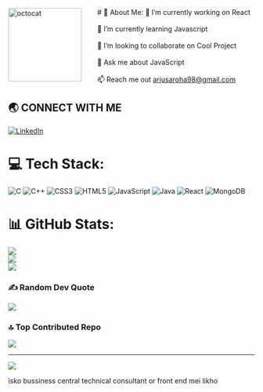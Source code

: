 <img align="left" height="150" src="https://user-images.githubusercontent.com/69384657/179312151-fdabe3af-823f-41ab-a6d4-17a72af4e9e8.png" alt="octocat" style="margin-right: 2rem;" />
# 💫 About Me:
🔭 I’m currently working on React<br><br>🌱 I’m currently learning Javascript <br><br>👯 I’m looking to collaborate on Cool Project<br><br>💬 Ask me about JavaScript<br><br>📫  Reach me out <a href="mailto:arjunsaroha98@gmail.com?subject=&cc=&bcc=">arjusaroha98@gmail.com</a><br/>



## 🌏 **CONNECT WITH ME**

<a  href="https://www.linkedin.com/in/arjun-saroha-802321231/">
    <img src="https://img.shields.io/badge/LinkedIn-0077B5?style=for-the-badge&logo=linkedin&logoColor=white" title="LinkedIn"  alt="LinkedIn"/>
</a>
 

# 💻 Tech Stack:
![C](https://img.shields.io/badge/c-%2300599C.svg?style=plastic&logo=c&logoColor=white) ![C++](https://img.shields.io/badge/c++-%2300599C.svg?style=plastic&logo=c%2B%2B&logoColor=white) ![CSS3](https://img.shields.io/badge/css3-%231572B6.svg?style=plastic&logo=css3&logoColor=white) ![HTML5](https://img.shields.io/badge/html5-%23E34F26.svg?style=plastic&logo=html5&logoColor=white) ![JavaScript](https://img.shields.io/badge/javascript-%23323330.svg?style=plastic&logo=javascript&logoColor=%23F7DF1E) ![Java](https://img.shields.io/badge/java-%23ED8B00.svg?style=plastic&logo=openjdk&logoColor=white) ![React](https://img.shields.io/badge/react-%2320232a.svg?style=plastic&logo=react&logoColor=%2361DAFB) ![MongoDB](https://img.shields.io/badge/MongoDB-%234ea94b.svg?style=plastic&logo=mongodb&logoColor=white)
# 📊 GitHub Stats:
![](https://github-readme-stats.vercel.app/api?username=Arjun-Saroha&theme=one_dark_pro&hide_border=false&include_all_commits=true&count_private=true)<br/>
![](https://github-readme-streak-stats.herokuapp.com/?user=Arjun-Saroha&theme=one_dark_pro&hide_border=false)<br/>
![](https://github-readme-stats.vercel.app/api/top-langs/?username=Arjun-Saroha&theme=one_dark_pro&hide_border=false&include_all_commits=true&count_private=true&layout=compact)

### ✍️ Random Dev Quote
![](https://quotes-github-readme.vercel.app/api?type=horizontal&theme=radical)

### 🔝 Top Contributed Repo
![](https://github-contributor-stats.vercel.app/api?username=Arjun-Saroha&limit=5&theme=one_dark_pro&combine_all_yearly_contributions=true)

---
[![](https://visitcount.itsvg.in/api?id=Arjun-Saroha&icon=0&color=1)](https://visitcount.itsvg.in)

<!-- Proudly created with GPRM ( https://gprm.itsvg.in ) --> isko bussiness central technical consultant or front end mei likho

